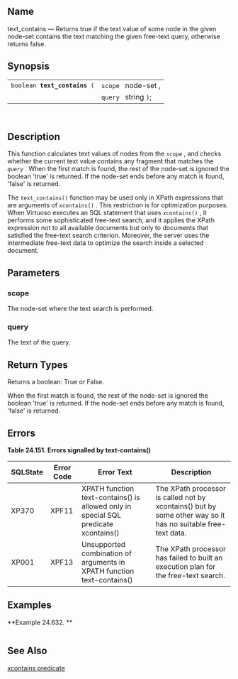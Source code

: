 <div>

<div>

</div>

<div>

## Name

text_contains — Returns true if the text value of some node in the given
node-set contains the text matching the given free-text query, otherwise
returns false.

</div>

<div>

## Synopsis

<div>

|                                   |                      |
|-----------------------------------|----------------------|
| `boolean `**`text_contains`**` (` | `scope ` node-set ,  |
|                                   | `query ` string `)`; |

<div>

 

</div>

</div>

</div>

<div>

## Description

This function calculates text values of nodes from the *`scope`* , and
checks whether the current text value contains any fragment that matches
the *`query`* . When the first match is found, the rest of the node-set
is ignored the boolean 'true' is returned. If the node-set ends before
any match is found, 'false' is returned.

The `text_contains()` function may be used only in XPath expressions
that are arguments of `xcontains()` . This restriction is for
optimization purposes. When Virtuoso executes an SQL statement that uses
`xcontains()` , it performs some sophisticated free-text search, and it
applies the XPath expression not to all available documents but only to
documents that satisfied the free-text search criterion. Moreover, the
server uses the intermediate free-text data to optimize the search
inside a selected document.

</div>

<div>

## Parameters

<div>

### scope

The node-set where the text search is performed.

</div>

<div>

### query

The text of the query.

</div>

</div>

<div>

## Return Types

Returns a boolean: True or False.

When the first match is found, the rest of the node-set is ignored the
boolean 'true' is returned. If the node-set ends before any match is
found, 'false' is returned.

</div>

<div>

## Errors

<div>

**Table 24.151. Errors signalled by text-contains()**

<div>

| SQLState                              | Error Code                            | Error Text                                                                                                          | Description                                                                                                  |
|---------------------------------------|---------------------------------------|---------------------------------------------------------------------------------------------------------------------|--------------------------------------------------------------------------------------------------------------|
| <span class="errorcode">XP370 </span> | <span class="errorcode">XPF11 </span> | <span class="errortext">XPATH function text-contains() is allowed only in special SQL predicate xcontains() </span> | The XPath processor is called not by xcontains() but by some other way so it has no suitable free-text data. |
| <span class="errorcode">XP001 </span> | <span class="errorcode">XPF13 </span> | <span class="errortext">Unsupported combination of arguments in XPATH function text-contains() </span>              | The XPath processor has failed to built an execution plan for the free-text search.                          |

</div>

</div>

  

</div>

<div>

## Examples

<div>

**Example 24.632. **

<div>

``` screen
```

</div>

</div>

  

</div>

<div>

## See Also

<a href="xcontainspredicate.html" class="link"
title="15.4.6. XCONTAINS predicate">xcontains predicate</a>

</div>

</div>
